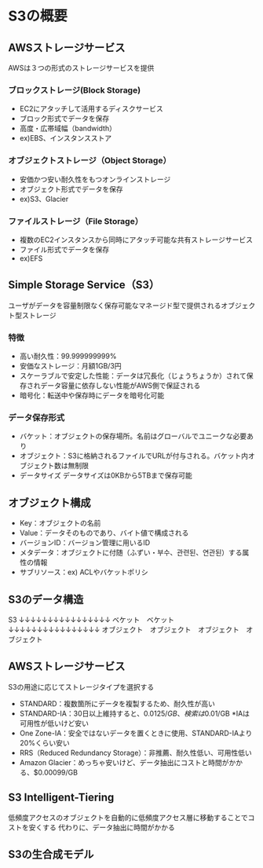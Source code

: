# S3の概要

## AWSストレージサービス
AWSは３つの形式のストレージサービスを提供
### ブロックストレージ(Block Storage)
- EC2にアタッチして活用するディスクサービス
- ブロック形式でデータを保存
- 高度・広帯域幅（bandwidth）
- ex)EBS、インスタンスストア
### オブジェクトストレージ（Object Storage）
- 安価かつ安い耐久性をもつオンラインストレージ
- オブジェクト形式でデータを保存
- ex)S3、Glacier
### ファイルストレージ（File Storage）
- 複数のEC2インスタンスから同時にアタッチ可能な共有ストレージサービス
- ファイル形式でデータを保存
- ex)EFS

## Simple Storage Service（S3）
ユーザがデータを容量制限なく保存可能なマネージド型で提供されるオブジェクト型ストレージ
### 特徴
- 高い耐久性：99.999999999%
- 安価なストレージ：月額1GB/3円
- スケーラブルで安定した性能：データは冗長化（じょうちょうか）されて保存されデータ容量に依存しない性能がAWS側で保証される
- 暗号化：転送中や保存時にデータを暗号化可能
### データ保存形式
- バケット：オブジェクトの保存場所。名前はグローバルでユニークな必要あり
- オブジェクト：S3に格納されるファイルでURLが付与される。バケット内オブジェクト数は無制限
- データサイズ
データサイズは0KBから5TBまで保存可能

## オブジェクト構成
- Key：オブジェクトの名前
- Value：データそのものであり、バイト値で構成される
- バージョンID：バージョン管理に用いるID
- メタデータ：オブジェクトに付随（ふずい・부수、관련된、연관된）する属性の情報
- サブリソース：ex) ACLやバケットポリシ

## S3のデータ構造
S3
↓↓↓↓↓↓↓↓↓↓↓↓↓↓↓↓
ベケット　ベケット
↓↓↓↓↓↓↓↓↓↓↓↓↓↓↓↓
オブジェクト　オブジェクト　オブジェクト　オブジェクト

## AWSストレージサービス
S3の用途に応じてストレージタイプを選択する
- STANDARD：複数箇所にデータを複製するため、耐久性が高い
- STANDARD-IA：30日以上維持すると、$0.0125/GB、検索は$0.01/GB *IAは可用性が低いけど安い
- One Zone-IA：安全ではないデータを置くときに使用、STANDARD-IAより20%くらい安い
- RRS（Reduced Redundancy Storage）：非推薦、耐久性低い、可用性低い
- Amazon Glacier：めっちゃ安いけど、データ抽出にコストと時間がかかる、$0.00099/GB

## S3 Intelligent-Tiering
低頻度アクセスのオブジェクトを自動的に低頻度アクセス層に移動することでコストを安くする
代わりに、データ抽出に時間がかかる

## S3の生合成モデル
